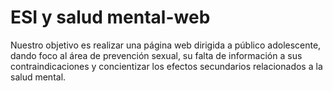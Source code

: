 # ESI y salud mental-web
Nuestro objetivo es realizar una página web dirigida a público adolescente, dando foco al área de prevención sexual, su falta de información a sus contraindicaciones y concientizar los efectos secundarios relacionados a la salud mental. 
